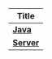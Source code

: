 | Title           |
|-----------------|
| **[Java][1]**   | 
| **[Server][2]** |


[1]: /Java
[2]: /server
